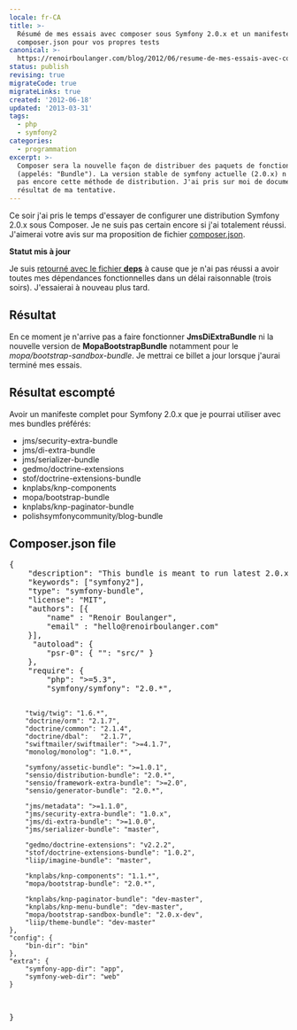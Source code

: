 ```yaml
---
locale: fr-CA
title: >-
  Résumé de mes essais avec composer sous Symfony 2.0.x et un manifeste
  composer.json pour vos propres tests
canonical: >-
  https://renoirboulanger.com/blog/2012/06/resume-de-mes-essais-avec-composer-sous-symfony-2-0-x-et-un-manifeste-composer-json-pour-vos-propres-tests/
status: publish
revising: true
migrateCode: true
migrateLinks: true
created: '2012-06-18'
updated: '2013-03-31'
tags:
  - php
  - symfony2
categories:
  - programmation
excerpt: >-
  Composer sera la nouvelle façon de distribuer des paquets de fonctionnalités
  (appelés: "Bundle"). La version stable de symfony actuelle (2.0.x) n'utilise
  pas encore cette méthode de distribution. J'ai pris sur moi de documenter le
  résultat de ma tentative.
---
```


Ce soir j'ai pris le temps d'essayer de configurer une distribution Symfony 2.0.x sous Composer.  Je ne suis pas certain encore si j'ai totalement réussi.  J'aimerai votre avis sur ma proposition de fichier <a href="#composer-json">composer.json</a>.

<strong>Statut mis à jour</strong>
<p>Je suis <a href="/blog/2012/07/my-current-symfony-2-0-x-favourites-vendor-dependencies">retourné avec le fichier <strong>deps</strong></a> à cause que je n'ai pas réussi a avoir toutes mes dépendances fonctionnelles dans un délai raisonnable (trois soirs). J'essaierai à nouveau plus tard.

<h2>Résultat</h2>
En ce moment je n'arrive pas a faire fonctionner <strong>JmsDiExtraBundle</strong> ni la nouvelle version de <strong>MopaBootstrapBundle</strong> notamment pour le <em>mopa/bootstrap-sandbox-bundle</em>.   Je mettrai ce billet a jour lorsque j'aurai terminé mes essais.

<h2>Résultat escompté</h2>
Avoir un manifeste complet pour Symfony 2.0.x que je pourrai utiliser avec mes bundles préférés:
<ul>
  <li>jms/security-extra-bundle</li>
  <li>jms/di-extra-bundle</li>
  <li>jms/serializer-bundle</li>
  <li>gedmo/doctrine-extensions</li>
  <li>stof/doctrine-extensions-bundle</li>
  <li>knplabs/knp-components</li>
  <li>mopa/bootstrap-bundle</li>
  <li>knplabs/knp-paginator-bundle</li>
  <li>polishsymfonycommunity/blog-bundle</li>
</ul>



<!--#TODO-Improve-Code-Blocks-->
<h2 id="composer-json">Composer.json file</h2>
<pre lang="javascript">
{
    "description": "This bundle is meant to run latest 2.0.x Symfony-standard distribution, based on Composer.",
    "keywords": ["symfony2"],
    "type": "symfony-bundle",
    "license": "MIT",
    "authors": [{
        "name" : "Renoir Boulanger",
        "email" : "hello@renoirboulanger.com"
    }],
     "autoload": {
        "psr-0": { "": "src/" }
    },
    "require": {
        "php": ">=5.3",
        "symfony/symfony": "2.0.*",

        "twig/twig": "1.6.*",
        "doctrine/orm": "2.1.7",
        "doctrine/common": "2.1.4",
        "doctrine/dbal":   "2.1.7",
        "swiftmailer/swiftmailer": ">=4.1.7",
        "monolog/monolog": "1.0.*",

        "symfony/assetic-bundle": ">=1.0.1",
        "sensio/distribution-bundle": "2.0.*",
        "sensio/framework-extra-bundle": ">=2.0",
        "sensio/generator-bundle": "2.0.*",

        "jms/metadata": ">=1.1.0",
        "jms/security-extra-bundle": "1.0.x",
        "jms/di-extra-bundle": ">=1.0.0",
        "jms/serializer-bundle": "master",

        "gedmo/doctrine-extensions": "v2.2.2",
        "stof/doctrine-extensions-bundle": "1.0.2",
        "liip/imagine-bundle": "master",

        "knplabs/knp-components": "1.1.*",
        "mopa/bootstrap-bundle": "2.0.*",

        "knplabs/knp-paginator-bundle": "dev-master",
        "knplabs/knp-menu-bundle": "dev-master",
        "mopa/bootstrap-sandbox-bundle": "2.0.x-dev",
        "liip/theme-bundle": "dev-master"
    },
    "config": {
        "bin-dir": "bin"
    },
    "extra": {
        "symfony-app-dir": "app",
        "symfony-web-dir": "web"
    }
}
</pre></p>
